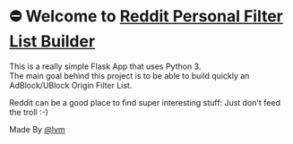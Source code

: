 ⛔ Welcome to [Reddit Personal Filter List Builder](https://reddit-personal-filter-list-builder.glitch.me/)
==================================

This is a really simple Flask App that uses Python 3.  
The main goal behind this project is to be able to build quickly an AdBlock/UBlock Origin Filter List.  
  
Reddit can be a good place to find super interesting stuff: Just don't feed the troll :-)

Made By [@lvm](https://glitch.com/@lvm)
